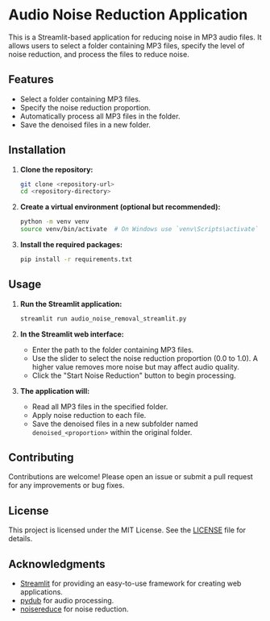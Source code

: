 # Audio Noise Reduction Application

This is a Streamlit-based application for reducing noise in MP3 audio files. It allows users to select a folder containing MP3 files, specify the level of noise reduction, and process the files to reduce noise.

## Features

- Select a folder containing MP3 files.
- Specify the noise reduction proportion.
- Automatically process all MP3 files in the folder.
- Save the denoised files in a new folder.


## Installation

1. **Clone the repository:**

    ```bash
    git clone <repository-url>
    cd <repository-directory>
    ```

2. **Create a virtual environment (optional but recommended):**

    ```bash
    python -m venv venv
    source venv/bin/activate  # On Windows use `venv\Scripts\activate`
    ```

3. **Install the required packages:**

    ```bash
    pip install -r requirements.txt
    ```

## Usage

1. **Run the Streamlit application:**

    ```bash
    streamlit run audio_noise_removal_streamlit.py
    ```

2. **In the Streamlit web interface:**

    - Enter the path to the folder containing MP3 files.
    - Use the slider to select the noise reduction proportion (0.0 to 1.0). A higher value removes more noise but may affect audio quality.
    - Click the "Start Noise Reduction" button to begin processing.

3. **The application will:**

    - Read all MP3 files in the specified folder.
    - Apply noise reduction to each file.
    - Save the denoised files in a new subfolder named `denoised_<proportion>` within the original folder.


## Contributing

Contributions are welcome! Please open an issue or submit a pull request for any improvements or bug fixes.

## License

This project is licensed under the MIT License. See the [LICENSE](LICENSE) file for details.

## Acknowledgments

- [Streamlit](https://streamlit.io/) for providing an easy-to-use framework for creating web applications.
- [pydub](https://github.com/jiaaro/pydub) for audio processing.
- [noisereduce](https://github.com/timsainb/noisereduce) for noise reduction.

